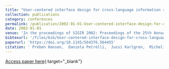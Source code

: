 ```yaml
---
title: "User-centered interface design for cross-language information retrieval"
collection: publications
category: conferences
permalink: /publication/2002-01-01-User-centered-interface-design-for-cross-language-information-retrieval
date: 2002-01-01
venue: 'In the proceedings of SIGIR 2002: Proceedings of the 25th Annual International ACM SIGIR Conference on Research and Development in Information Retrieval, August 11-15, 2002, Tampere, Finland'
bibtexurl: '/files/bib/User-centered-interface-design-for-cross-language-information-retrieval.bib'
paperurl: 'https://doi.org/10.1145/564376.564455'
citation: ' Preben Hansen,  Daniela Petrelli,  Jussi Karlgren,  Micheline Beaulieu,  Mark Sanderson, &quot;User-centered interface design for cross-language information retrieval.&quot; In the proceedings of SIGIR 2002: Proceedings of the 25th Annual International ACM SIGIR Conference on Research and Development in Information Retrieval, August 11-15, 2002, Tampere, Finland, 2002.'
---
```

[Access paper here](https://doi.org/10.1145/564376.564455){:target="_blank"}
